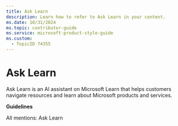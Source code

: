 ```yaml
---
title: Ask Learn
description: Learn how to refer to Ask Learn in your content.
ms.date: 10/31/2024
ms.topic: contributor-guide
ms.service: microsoft-product-style-guide
ms.custom:
  - TopicID 74355
---
```



# Ask Learn

Ask Learn is an AI assistant on Microsoft Learn that helps customers navigate resources and learn about Microsoft products and services.

**Guidelines**

All mentions: Ask Learn



